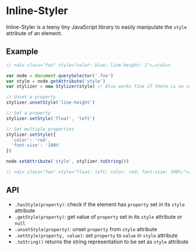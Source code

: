 # Inline-Styler

Inline-Styler is a teeny tiny JavaScript library to easily manipulate the `style` attribute of an element.

## Example

```js
// <div class="foo" style="color: blue; line-height: 1">…</div>

var node = document.querySelector('.foo')
var style = node.getAttribute('style')
var stylizer = new Stylizer(style) // Also works fine if there is no style attribute set yet

// Unset a property
stylizer.unsetStyle('line-height')

// Set a property
stylizer.setStyle('float', 'left')

// Set multiple properties
stylizer.setStyle({
  'color': 'red',
  'font-size': '100%'
})

node.setAttribute('style', stylizer.toString())

// <div class="foo" style="float: left; color: red; font-size: 100%;">…</div>
```

## API

* `.hasStyle(property)`: check if the element has `property` set in its `style` attribute
* `.getStyle(property)`: get value of `property` set in its `style` attribute or `null`
* `.unsetStyle(property)`: unset `property` from `style` attribute
* `.setStyle(property, value)`: set `property` to `value` in `style` attribute
* `.toString()` returns the string representation to be set as `style` attribute
